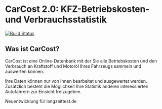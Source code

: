 # CarCost 2.0: KFZ-Betriebskosten- und Verbrauchsstatistik

[![Build Status](https://travis-ci.org/oricgn/carcost2.svg?branch=master)](https://travis-ci.org/oricgn/carcost2)

## Was ist CarCost?

CarCost ist eine Online-Datenbank mit der Sie alle Betriebskosten und den Verbrauch an Kraftstoff und Motoröl Ihres Fahrzeugs sammeln und auswerten können.

Ihre Daten können nur von Ihnen bearbeitet und ausgewertet werden. Zusätzlich besteht die Möglichkeit Ihre Statistik anderen interessierten Autofahrern zur Einsicht freizugeben. 

Neuentwicklung für langzeittest.de